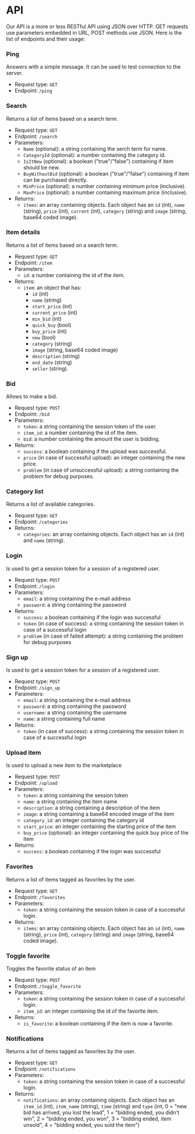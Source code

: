# API
Our API is a more or less RESTful API using JSON over HTTP.
GET requests use parameters embedded in URL, POST methods use JSON.
Here is the list of endpoints and their usage:

### Ping
Answers with a simple message. It can be used to test connection to the server.
* Request type: `GET`
* Endpoint: `/ping`

### Search
Returns a list of items based on a search term.
* Request type: `GET`
* Endpoint: `/search`
* Parameters:
	* `Name` (optional): a string containing the serch term for name.
	* `CategoryId` (optional): a number containing the category id.
	* `IsItNew` (optional): a boolean ("true"/"false") containing if item should be new.
	* `BuyWithoutBid` (optional): a boolean ("true"/"false") containing if item can be purchased directly.
	* `MinPrice` (optional): a number containing minimum price (inclusive).
	* `MaxPrice` (optional): a number containing maximum price (inclusive).
* Returns:
	* `items`: an array containing objects. Each object has an `id` (int), `name` (string), `price` (int), `current` (int), `category` (string) and `image` (string, base64 coded image).

### Item details
Returns a list of items based on a search term.
* Request type: `GET`
* Endpoint: `/item`
* Parameters:
	* `id`: a number containing the id of the item.
* Returns:
	* `item`: an object that has:
		* `id` (int)
		* `name` (string)
		* `start_price` (int)
		* `current_price` (int)
		* `min_bid` (int)
		* `quick_buy` (bool)
		* `buy_price` (int)
		* `new` (bool)
		* `category` (string)
		* `image` (string, base64 coded image)
		* `description` (string)
		* `end_date` (string)
		* `seller` (string).

### Bid
Allows to make a bid.
* Request type: `POST`
* Endpoint: `/bid`
* Parameters:
	* `token`: a string containing the session token of the user.
	* `item_id`: a number containing the id of the item.
	* `bid`: a number containing the amount the user is bidding.
* Returns:
	* `success`: a boolean containing if the upload was successful.
	* `price` (in case of successful upload): an integer containing the new price.
	* `problem` (in case of unsuccessful upload): a string containing the problem for debug purposes.

### Category list
Returns a list of available categories.
* Request type: `GET`
* Endpoint: `/categories`
* Returns:
	* `categories`: an array containing objects. Each object has an `id` (int) and `name` (string).

### Login
Is used to get a session token for a session of a registered user.
* Request type: `POST`
* Endpoint: `/login`
* Parameters:
	* `email`: a string containing the e-mail address
	* `password`: a string containing the password
* Returns:
	* `success`: a boolean containing if the login was successful
	* `token` (in case of success): a string containing the session token in case of a successful login
	* `problem` (in case of failed attempt): a string containing the problem for debug purposes

### Sign up
Is used to get a session token for a session of a registered user.
* Request type: `POST`
* Endpoint: `/sign_up`
* Parameters:
	* `email`: a string containing the e-mail address
	* `password`: a string containing the password
	* `username`: a string containing the username
	* `name`: a string containing full name
* Returns:
	* `token` (in case of success): a string containing the session token in case of a successful login

### Upload item
Is used to upload a new item to the marketplace
* Request type: `POST`
* Endpoint: `/upload`
* Parameters:
	* `token`: a string containing the session token
	* `name`: a string containing the item name
	* `description`: a string containing a description of the item
	* `image`: a string containing a base64 encoded image of the item
	* `category_id`: an integer containing the category id
	* `start_price`: an integer containing the starting price of the item
	* `buy_price` (optional): an integer containing the quick buy price of the item
* Returns:
	* `success`: a boolean containing if the login was successful

### Favorites
Returns a list of items tagged as favorites by the user.
* Request type: `GET`
* Endpoint: `/favorites`
* Parameters:
	* `token`: a string containing the session token in case of a successful login.
* Returns:
	* `items`: an array containing objects. Each object has an `id` (int), `name` (string), `price` (int), `category` (string) and `image` (string, base64 coded image).

### Toggle favorite
Toggles the favorite status of an item
* Request type: `POST`
* Endpoint: `/toggle_favorite`
* Parameters:
	* `token`: a string containing the session token in case of a successful login.
	* `item_id`: an integer containing the id of the favorite item.
* Returns:
	* `is_favorite`: a boolean containing if the item is now a favorite.

### Notifications
Returns a list of items tagged as favorites by the user.
* Request type: `GET`
* Endpoint: `/notifications`
* Parameters:
	* `token`: a string containing the session token in case of a successful login.
* Returns:
	* `notifications`: an array containing objects. Each object has an `item_id` (int), `item_name` (string), `time` (string) and `type` (int,
		0 = "new bid has arrived, you lost the lead",
		1 = "bidding ended, you didn't win",
		2 = "bidding ended, you won",
		3 = "bidding ended, item unsold",
		4 = "bidding ended, you sold the item")